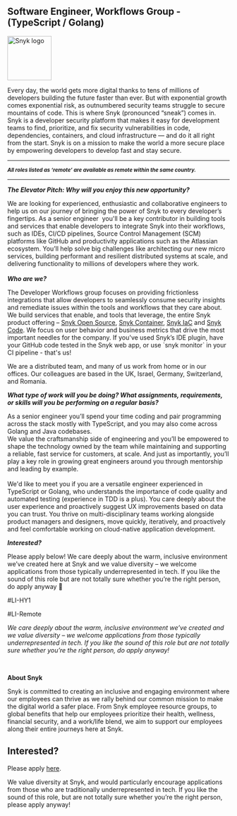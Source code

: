 Software Engineer, Workflows Group - (TypeScript / Golang)
---

<img src="https://res.cloudinary.com/snyk/image/upload/v1537345894/press-kit/brand/logo-black.png" width="100" alt="Snyk logo" />

<div class="content-intro"><p><span style="font-weight: 400;">Every day, the world gets more digital thanks to tens of millions of developers building the future faster than ever. But with exponential growth comes exponential risk, as outnumbered security teams struggle to secure mountains of code. This is where Snyk (pronounced “sneak”) comes in. Snyk is a developer security platform that makes it easy for development teams to find, prioritize, and fix security vulnerabilities in code, dependencies, containers, and cloud infrastructure — and do it all right from the start. Snyk is on a mission to make the world a more secure place by empowering developers to develop fast and stay secure.</span></p></div><hr>
<p><em><strong><sub>All roles listed as ‘remote’ are available as remote within the same country.</sub></strong></em></p>
<hr>
<p><strong><em>The Elevator Pitch: Why will you enjoy this new opportunity?</em></strong></p>
<p><span style="font-weight: 400;">We are looking for experienced, enthusiastic and collaborative engineers to help us on our journey of bringing the power of Snyk to every developer’s fingertips. As a senior engineer&nbsp; you'll be a key contributor in building tools and services that enable developers to integrate Snyk into their workflows, such as IDEs, CI/CD pipelines, Source Control Management (SCM) platforms like GitHub and productivity applications such as the Atlassian ecosystem. You’ll help solve big challenges like architecting our new micro services, building performant and resilient distributed systems at scale, and delivering functionality to millions of developers where they work. </span><span style="font-weight: 400;"><br></span><span style="font-weight: 400;"><br></span><strong><em>Who are we?</em></strong></p>
<p><span style="font-weight: 400;">The Developer Workflows group focuses on providing frictionless integrations that allow developers to seamlessly consume security insights and remediate issues within the tools and workflows that they care about.&nbsp; We build services that enable, and tools that leverage, the entire Snyk product offering – </span><a href="https://snyk.io/product/open-source-security-management/"><span style="font-weight: 400;">Snyk Open Source</span></a><span style="font-weight: 400;">, </span><a href="https://snyk.io/product/container-vulnerability-management/"><span style="font-weight: 400;">Snyk Container</span></a><span style="font-weight: 400;">, </span><a href="https://snyk.io/product/infrastructure-as-code-security/"><span style="font-weight: 400;">Snyk IaC</span></a><span style="font-weight: 400;"> and </span><a href="https://snyk.io/product/snyk-code/"><span style="font-weight: 400;">Snyk Code</span></a><span style="font-weight: 400;">. We focus on user behavior and business metrics that drive the most important needles for the company. If you've used Snyk’s IDE plugin, have your GitHub code tested in the Snyk web app, or use `</span><span style="font-weight: 400;">snyk monitor</span><span style="font-weight: 400;">` in your CI pipeline - that's us!</span></p>
<p><span style="font-weight: 400;">We are a distributed team, and many of us work from home or in our offices. Our colleagues are based in the UK, Israel, Germany, Switzerland, and Romania.&nbsp;</span></p>
<p><span style="font-weight: 400;"><strong><em>What type of work will you be doing? What assignments, requirements, or skills will you be performing on a regular basis?</em></strong></span></p>
<p><span style="font-weight: 400;">As a senior engineer you’ll spend your time coding and pair programming across the stack mostly with TypeScript, and you may also come across Golang and Java codebases. <br>We value the craftsmanship side of engineering and you’ll be empowered to shape the technology owned by the team while maintaining and supporting a reliable, fast service for customers, at scale. And just as importantly, you’ll play a key role in growing great engineers around you through mentorship and leading by example. <br><br>We'd like to meet you if you are a versatile engineer experienced in TypeScript or Golang, who understands the importance of code quality and automated testing (experience in TDD is a plus). You care deeply about the user experience and proactively suggest UX improvements based on data you can trust. You thrive on multi-disciplinary teams working alongside product managers and designers, move quickly, iteratively, and proactively and feel comfortable working on cloud-native application development.</span></p>
<p><em><strong>Interested?</strong></em></p>
<p><span style="font-weight: 400;">Please apply below! We care deeply about the warm, inclusive environment we’ve created here at Snyk and we value diversity – we welcome applications from those typically underrepresented in tech. If you like the sound of this role but are not totally sure whether you’re the right person, do apply anyway 🙂</span></p>
<p><span style="font-weight: 400;">#LI-HY1<br></span></p>
<p><span style="font-weight: 400;">#LI-Remote</span></p><div class="content-conclusion"><p><em data-stringify-type="italic">We care deeply about the warm, inclusive environment we’ve created and we value diversity – we welcome applications from those typically underrepresented in tech. If you like the sound of this role but are not totally sure whether you’re the right person, do apply anyway!</em></p>
<p>&nbsp;</p>
<p><strong>About Snyk</strong></p>
<p><strong><span style="font-weight: 400;">Snyk is committed to creating an inclusive and engaging environment where our employees can thrive as we rally behind our common mission to make the digital world a safer place. From Snyk employee resource groups, to global benefits that help our employees prioritize their health, wellness, financial security, and a work/life blend, we aim to support our employees along their entire journeys here at Snyk. </span></strong></p></div>

Interested?
---

Please apply [here](https://boards.greenhouse.io/snyk/jobs/6319098002#app).

We value diversity at Snyk, and would particularly encourage applications from those who are traditionally underrepresented in tech.
If you like the sound of this role, but are not totally sure whether you’re the right person, please apply anyway!
